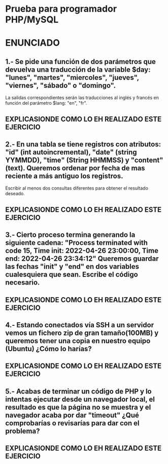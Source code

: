 # Prueba para programador PHP/MySQL

# ENUNCIADO
## 1.- Se pide una función de dos parámetros que devuelva una traducción de la variable $day: "lunes", "martes", "miercoles", "jueves", "viernes", "sábado" o "domingo".
La salidas correspondientes serán las traducciones al inglés y francés en función del parámetro $lang: "en", "fr".

## EXPLICASIONDE COMO LO EH REALIZADO ESTE EJERCICIO

## 2.- En una tabla se tiene registros con atributos: "id" (int autoincremental), "date" (string YYMMDD), "time" (String HHMMSS) y "content" (text). Queremos ordenar por fecha de mas reciente a más antiguo los registros.
Escribir al menos dos consultas diferentes para obtener el resultado deseado.

## EXPLICASIONDE COMO LO EH REALIZADO ESTE EJERCICIO

## 3.- Cierto proceso termina generando la siguiente cadena: "Process terminated with code 15, Time init: 2022-04-26 23:00:00, Time end: 2022-04-26 23:34:12" Queremos guardar las fechas "init" y "end" en dos variables cualesquiera que sean. Escribe el código necesario.

## EXPLICASIONDE COMO LO EH REALIZADO ESTE EJERCICIO

## 4.- Estando conectados vía SSH a un servidor vemos un fichero zip de gran tamaño(100MB) y queremos tener una copia en nuestro equipo (Ubuntu) ¿Cómo lo harías?

## EXPLICASIONDE COMO LO EH REALIZADO ESTE EJERCICIO

## 5.- Acabas de terminar un código de PHP y lo intentas ejecutar desde un navegador local, el resultado es que la página no se muestra y el navegador acaba por dar "timeout" ¿Qué comprobarías o revisarías para dar con el problema?

## EXPLICASIONDE COMO LO EH REALIZADO ESTE EJERCICIO